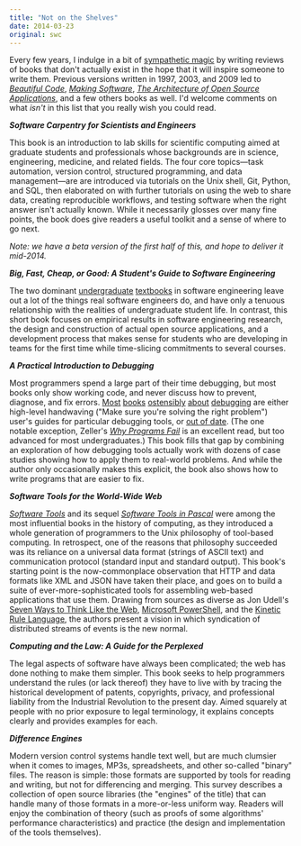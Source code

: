```yaml
---
title: "Not on the Shelves"
date: 2014-03-23
original: swc
---
```


<p>
  Every few years,
  I indulge in a bit of <a href="http://en.wikipedia.org/wiki/Sympathetic_magic">sympathetic magic</a>
  by writing reviews of books that don't actually exist
  in the hope that it will inspire someone to write them.
  Previous versions written in
  1997, 2003, and 2009
  led to
  <a href="http://www.amazon.com/Beautiful-Code-Leading-Programmers-Practice/dp/0596510047/"><em>Beautiful Code</em></a>,
  <a href="http://www.amazon.com/Making-Software-Really-Works-Believe/dp/0596808321/"><em>Making Software</em></a>,
  <a href="http://aosabook.org/en/index.html"><em>The Architecture of Open Source Applications</em></a>,
  and a few others books as well.
  I'd welcome comments on what <em>isn't</em> in this list that you really wish you could read.
</p>
<p><strong><em>Software Carpentry for Scientists and Engineers</em></strong></p>
<p>
  This book is an introduction to lab skills for scientific computing
  aimed at graduate students and professionals
  whose backgrounds are in science, engineering, medicine, and related fields.
  The four core topics&mdash;task automation, version control, structured programming, and data management&mdash;are
  are introduced via tutorials on the Unix shell, Git, Python, and SQL,
  then elaborated on with further tutorials on using the web to share data,
  creating reproducible workflows,
  and testing software when the right answer isn't actually known.
  While it necessarily glosses over many fine points,
  the book does give readers a useful toolkit
  and a sense of where to go next.
</p>
<p><em>
  Note: we have a beta version of the first half of this,
  and hope to deliver it mid-2014.
</em></p>
<p><strong><em>Big, Fast, Cheap, or Good: A Student's Guide to Software Engineering</em></strong></p>
<p>
  The two dominant
  <a href="http://www.amazon.com/Software-Engineering-A-Practitioners-Approach/dp/0078022126/">undergraduate</a>
  <a href="http://www.amazon.com/Software-Engineering-9th-Ian-Sommerville/dp/0137035152/">textbooks</a>
  in software engineering
  leave out a lot of the things real software engineers do,
  and have only a tenuous relationship with the realities of undergraduate student life.
  In contrast,
  this short book focuses on
  empirical results in software engineering research,
  the design and construction of actual open source applications,
  and a development process that makes sense for students
  who are developing in teams for the first time
  while time-slicing commitments to several courses.
</p>
<p><strong><em>A Practical Introduction to Debugging</em></strong></p>
<p>
  Most programmers spend a large part of their time debugging,
  but most books only show working code,
  and never discuss how to prevent, diagnose, and fix errors.
  <a href="http://www.amazon.com/Debugging-Indispensable-Software-Hardware-Problems/dp/0814474578/">Most</a>
  <a href="http://www.amazon.com/Debugging-Thinking-Multidisciplinary-Approach-Technologies/dp/1555583075/">books</a>
  <a href="http://www.amazon.com/Debug-It-Prevent-Pragmatic-Programmers/dp/193435628X/">ostensibly</a>
  <a href="http://www.amazon.com/The-Developers-Guide-Debugging-Edition/dp/1470185520/">about</a>
  <a href="http://www.amazon.com/The-Art-Debugging-GDB-Eclipse/dp/1593271743/">debugging</a>
  are either high-level handwaving ("Make sure you're solving the right problem")
  user's guides for particular debugging tools,
  or <a href="http://www.amazon.com/Find-Bug-Book-Incorrect-Programs/dp/0321223918/">out of date</a>.
  (The one notable exception,
  Zeller's <a href="http://www.amazon.com/Why-Programs-Fail-Second-Edition/dp/0123745152/"><em>Why Programs Fail</em></a>
  is an excellent read,
  but too advanced for most undergraduates.)
  This book fills that gap by combining an exploration of how debugging tools actually work
  with dozens of case studies showing how to apply them to real-world problems.
  And while the author only occasionally makes this explicit,
  the book also shows how to write programs that are easier to fix.
</p>
<p><strong><em>Software Tools for the World-Wide Web</em></strong></p>
<p>
  <a href="http://www.amazon.com/Software-Tools-Brian-W-Kernighan/dp/020103669X/"><em>Software Tools</em></a>
  and its sequel <a href="http://www.amazon.com/Software-Tools-Pascal-Brian-Kernighan/dp/0201103427/"><em>Software Tools in Pascal</em></a>
  were among the most influential books in the history of computing,
  as they introduced a whole generation of programmers to the Unix philosophy of tool-based computing.
  In retrospect,
  one of the reasons that philosophy succeeded was its reliance on a universal data format (strings of ASCII text)
  and communication protocol (standard input and standard output).
  This book's starting point is the now-commonplace observation that HTTP and data formats like XML and JSON have taken their place,
  and goes on to build a suite of ever-more-sophisticated tools for assembling web-based applications that use them.
  Drawing from sources as diverse as
  Jon Udell's <a href="http://blog.jonudell.net/2011/01/24/seven-ways-to-think-like-the-web/">Seven Ways to Think Like the Web</a>,
  <a href="http://en.wikipedia.org/wiki/Windows_PowerShell">Microsoft PowerShell</a>,
  and the <a href="http://en.wikipedia.org/wiki/Kinetic_Rule_Language">Kinetic Rule Language</a>,
  the authors present a vision in which syndication of distributed streams of events
  is the new normal.
</p>
<p><strong><em>Computing and the Law: A Guide for the Perplexed</em></strong></p>
<p>
  The legal aspects of software have always been complicated;
  the web has done nothing to make them simpler.
  This book seeks to help programmers understand the rules (or lack thereof)
  they have to live with
  by tracing the historical development of patents, copyrights, privacy, and professional liability
  from the Industrial Revolution to the present day.
  Aimed squarely at people with no prior exposure to legal terminology,
  it explains concepts clearly and provides examples for each.
</p>
<p><strong><em>Difference Engines</em></strong></p>
<p>
  Modern version control systems handle text well,
  but are much clumsier when it comes to images, MP3s, spreadsheets, and other so-called "binary" files.
  The reason is simple:
  those formats are supported by tools for reading and writing,
  but not for differencing and merging.
  This survey describes a collection of open source libraries
  (the "engines" of the title)
  that can handle many of those formats in a more-or-less uniform way.
  Readers will enjoy the combination of theory
  (such as proofs of some algorithms' performance characteristics)
  and practice
  (the design and implementation of the tools themselves).
</p>
